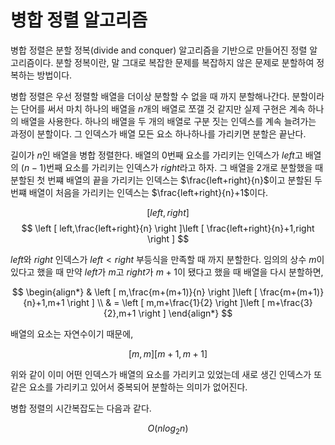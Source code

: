 # 병합 정렬 알고리즘
병합 정렬은 분할 정복(divide and conquer) 알고리즘을 기반으로 만들어진 정렬 알고리즘이다. 분할 정복이란, 말 그대로 복잡한 문제를 복잡하지 않은 문제로 분할하여 정복하는 방법이다.

병합 정렬은 우선 정렬할 배열을 더이상 분할할 수 없을 때 까지 분할해나간다. 분할이라는 단어를 써서 마치 하나의 배열을 $n$개의 배열로 쪼갤 것 같지만 실제 구현은 계속 하나의 배열을 사용한다. 하나의 배열을 두 개의 배열로 구분 짓는 인덱스를 계속 늘려가는 
과정이 분할이다. 그 인덱스가 배열 모든 요소 하나하나를 가리키면 분할은 끝난다.  

길이가 $n$인 배열을 병합 정렬한다. 배열의 $0$번째 요소를 가리키는 인덱스가 $left$고 배열의 $(n-1)$번째 요소를 가리키는 인덱스가 $right$라고 하자. 그 배열을 2개로 분할했을 때 분할된 첫 번쨰 배열의 끝을 가리키는 인덱스는 $\frac{left+right}{n}$이고 분할된 두 번쨰 배열이 처음을 가리키는 인덱스는 $\frac{left+right}{n}+1$이다. 

$$ 
\left [ left,right \right ] 
$$
$$ 
\left [ left,\frac{left+right}{n} \right ]\left [ \frac{left+right}{n}+1,right \right ] 
$$


$left$와 $right$ 인덱스가 $left < right$ 부등식을 만족할 때 까지 분할한다. 임의의 상수 $m$이 있다고 했을 때 만약 $left$가 $m$고 $right$가 $m+1$이 됐다고 했을 때 배열을 다시 분할하면,  

$$ 
\begin{align*}
& \left [ m,\frac{m+(m+1)}{n} \right ]\left [ \frac{m+(m+1)}{n}+1,m+1 \right ] \\
& = \left [ m,m+\frac{1}{2} \right ]\left [ m+\frac{3}{2},m+1 \right ] 
\end{align*}
$$

배열의 요소는 자연수이기 때문에,

$$ 
\left [ m, m \right ]\left [ m+1, m+1 \right ] 
$$

위와 같이 이미 어떤 인덱스가 배열의 요소를 가리키고 있었는데 새로 생긴 인덱스가 또 같은 요소를 가리키고 있어서 중복되어 분할하는 의미가 없어진다.


병합 정렬의 시간복잡도는 다음과 같다.

$$ O\left ( nlog_{2}n \right ) $$
